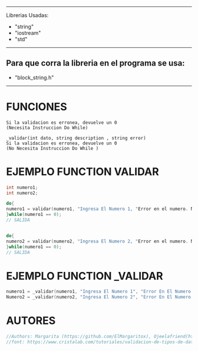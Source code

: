 ------------------------------
Librerias Usadas:
* "string"
* "iostream"
* "std"
------------------------------

Para que corra la libreria en el programa se usa:
------------------------------
* "block_string.h"
------------------------------

# FUNCIONES

```validar(int dato, string description, string error)  
Si la validacion es erronea, devuelve un 0
(Necesita Instruccion Do While)

_validar(int dato, string description , string error) 
Si la validacion es erronea, devuelve un 0
(No Necesita Instruccion Do While )
```


# EJEMPLO FUNCTION VALIDAR
```cpp
int numero1;
int numero2;

do{
numero1 = validar(numero1, "Ingresa El Numero 1, "Error en el numero. No Podes Ingresar Caracteres");
}while(numero1 == 0);
// SALIDA


do{
numero2 = validar(numero2, "Ingresa El Numero 2, "Error en el numero. No Podes Ingresar Caracteres");
}while(numero1 == 0);
// SALIDA
```

# EJEMPLO FUNCTION _VALIDAR
```cpp
numero1 = _validar(numero1, "Ingresa El Numero 1", "Error En El Numero. No Podes Ingresar Caracteres"); 
Numero2 = _validar(numero2, "Ingresa El Numero 2", "Error En El Numero. No podes ingresar caracteres");
```
# AUTORES

```cpp
//Authors: Margarita (https://github.com/ElMargaritox), Ojeelafriend(https://github.com/ojeelafriend) (library based on @esutoraiki)
//font: https://www.cristalab.com/tutoriales/validacion-de-tipos-de-datos-en-c--c92149l/
```
